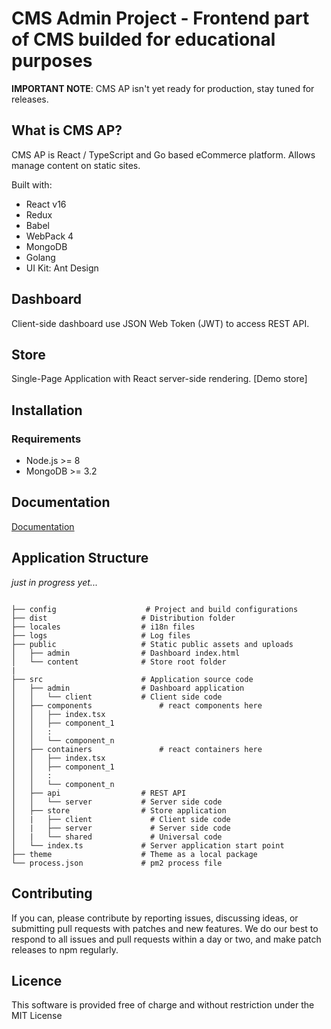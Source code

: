 # CMS Admin Project - Frontend part of CMS builded for educational purposes

**IMPORTANT NOTE**: CMS AP isn't yet ready for production, stay tuned for releases.

## **What is CMS AP?**

CMS AP is React / TypeScript and Go based eCommerce platform. Allows manage content on static sites.

Built with:
* React v16
* Redux
* Babel
* WebPack 4
* MongoDB
* Golang
* UI Kit: Ant Design

## Dashboard
Client-side dashboard use JSON Web Token (JWT) to access REST API.



## Store
Single-Page Application with React server-side rendering. [Demo store]

## Installation


### Requirements
* Node.js >= 8
* MongoDB >= 3.2


## Documentation

[Documentation](https://)


## Application Structure

*just in progress yet...*
```

├── config                    # Project and build configurations
├── dist                     # Distribution folder
├── locales                  # i18n files
├── logs                     # Log files
├── public                   # Static public assets and uploads
│   ├── admin                # Dashboard index.html
│   └── content              # Store root folder
|
├── src                      # Application source code
│   ├── admin                # Dashboard application
│   │   └── client           # Client side code
│   ├── components               # react components here
│   │   ├── index.tsx
│   │   ├── component_1
│   │   :
│   │   └── component_n
│   ├── containers               # react containers here
│   │   ├── index.tsx
│   │   ├── component_1
│   │   :
│   │   └── component_n
│   ├── api                  # REST API
│   │   └── server           # Server side code
│   ├── store                # Store application
│   |   ├── client             # Client side code
│   |   ├── server             # Server side code
│   |   └── shared             # Universal code
│   └── index.ts             # Server application start point
├── theme                    # Theme as a local package
└── process.json             # pm2 process file
```


## Contributing

If you can, please contribute by reporting issues, discussing ideas, or submitting pull requests with patches and new features. We do our best to respond to all issues and pull requests within a day or two, and make patch releases to npm regularly.


## Licence

This software is provided free of charge and without restriction under the MIT License
